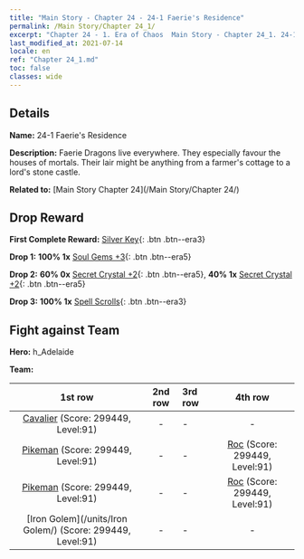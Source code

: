 ```yaml
---
title: "Main Story - Chapter 24 - 24-1 Faerie's Residence"
permalink: /Main Story/Chapter 24_1/
excerpt: "Chapter 24 - 1. Era of Chaos  Main Story - Chapter 24_1. 24-1 Faerie's Residence"
last_modified_at: 2021-07-14
locale: en
ref: "Chapter 24_1.md"
toc: false
classes: wide
---
```


## Details

 **Name:** 24-1 Faerie's Residence

 **Description:** Faerie Dragons live everywhere. They especially favour the houses of mortals. Their lair might be anything from a farmer's cottage to a lord's stone castle.

 **Related to:** [Main Story Chapter 24](/Main Story/Chapter 24/)

## Drop Reward

 **First Complete Reward:** [Silver Key](/Items/con_693/){: .btn .btn--era3}

 **Drop 1:** **100% 1x** [Soul Gems +3](/Items/mat_86/){: .btn .btn--era5}

 **Drop 2:** **60% 0x** [Secret Crystal +2](/Items/mat_80/){: .btn .btn--era5}, **40% 1x** [Secret Crystal +2](/Items/mat_80/){: .btn .btn--era5}

 **Drop 3:** **100% 1x** [Spell Scrolls](/Items/con_694/){: .btn .btn--era3}


## Fight against Team
 **Hero:** h_Adelaide

 **Team:**


  | 1st row | 2nd row | 3rd row | 4th row |
  |:----:|:----:|:----|:----:|
  | [Cavalier](/units/Cavalier/) (Score: 299449, Level:91)  | - | - | - |
  | [Pikeman](/units/Pikeman/) (Score: 299449, Level:91)  | - | - | [Roc](/units/Roc/) (Score: 299449, Level:91)  |
  | [Pikeman](/units/Pikeman/) (Score: 299449, Level:91)  | - | - | [Roc](/units/Roc/) (Score: 299449, Level:91)  |
  | [Iron Golem](/units/Iron Golem/) (Score: 299449, Level:91)  | - | - | - |


